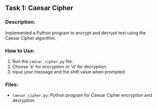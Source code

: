 ## Task 1: Caesar Cipher

### Description:
Implemented a Python program to encrypt and decrypt text using the Caesar Cipher algorithm.

### How to Use:
1. Run the `caesar_cipher.py` file.
2. Choose 'e' for encryption or 'd' for decryption.
3. Input your message and the shift value when prompted.

### Files:
- `caesar_cipher.py`: Python program for Caesar Cipher encryption and decryption.
